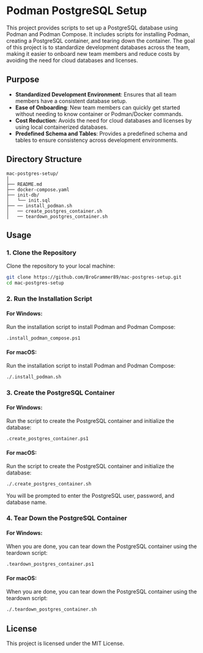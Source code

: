 # Podman PostgreSQL Setup

This project provides scripts to set up a PostgreSQL database using Podman and Podman Compose. It includes scripts for installing Podman, creating a PostgreSQL container, and tearing down the container. The goal of this project is to standardize development databases across the team, making it easier to onboard new team members and reduce costs by avoiding the need for cloud databases and licenses.

## Purpose

- **Standardized Development Environment**: Ensures that all team members have a consistent database setup.
- **Ease of Onboarding**: New team members can quickly get started without needing to know container or Podman/Docker commands.
- **Cost Reduction**: Avoids the need for cloud databases and licenses by using local containerized databases.
- **Predefined Schema and Tables**: Provides a predefined schema and tables to ensure consistency across development environments.

## Directory Structure

```
mac-postgres-setup/
│
├── README.md
├── docker-compose.yaml
├── init-db/
│   └── init.sql
├── ── install_podman.sh
│   ── create_postgres_container.sh
│   ── teardown_postgres_container.sh
```

## Usage

### 1. Clone the Repository

Clone the repository to your local machine:

```sh
git clone https://github.com/BroGrammer89/mac-postgres-setup.git
cd mac-postgres-setup
```

### 2. Run the Installation Script

#### For Windows:

Run the installation script to install Podman and Podman Compose:

```bash
.install_podman_compose.ps1
```

#### For macOS:

Run the installation script to install Podman and Podman Compose:

```sh
./.install_podman.sh
```

### 3. Create the PostgreSQL Container

#### For Windows:

Run the script to create the PostgreSQL container and initialize the database:

```bash
.create_postgres_container.ps1
```

#### For macOS:

Run the script to create the PostgreSQL container and initialize the database:

```sh
./.create_postgres_container.sh
```

You will be prompted to enter the PostgreSQL user, password, and database name.

### 4. Tear Down the PostgreSQL Container

#### For Windows:

When you are done, you can tear down the PostgreSQL container using the teardown script:

```bash
.teardown_postgres_container.ps1
```

#### For macOS:

When you are done, you can tear down the PostgreSQL container using the teardown script:

```sh
./.teardown_postgres_container.sh
```

## License

This project is licensed under the MIT License.